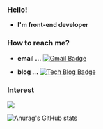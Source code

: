 ### Hello!

 - **I'm front-end developer**

### How to reach me?
 - **email ...** [![Gmail Badge](https://img.shields.io/badge/Gmail-d14836?style=flat-square&logo=Gmail&logoColor=white&link=mailto:fomagran6@gmail.com)](mailto:flowratekim@gmail.com)

 - **blog ...** [![Tech Blog Badge](http://img.shields.io/badge/-Tech%20blog-black?style=flat-square&logo=blogger&logoColor=white&link=https://fomaios.tistory.com/)](https://YuryangKim.github.io/)

### Interest
<img src="https://img.shields.io/badge/javascript-F7DF1E?style=for-the-badge&logo=javascript&logoColor=black">


![Anurag's GitHub stats](https://github-readme-stats.vercel.app/api?username=YuryangKim&&show_icons=true&theme=nightowl)
